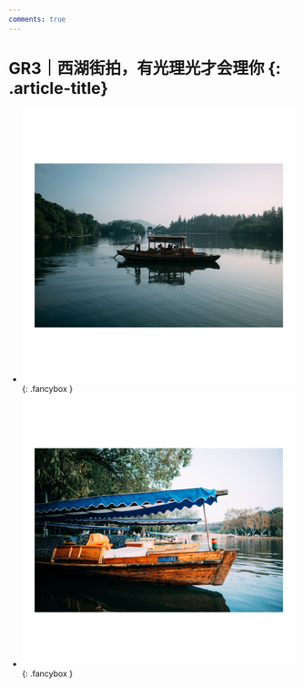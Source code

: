 ```yaml
---
comments: true
---
```


# GR3｜西湖街拍，有光理光才会理你 {: .article-title}

<div class="grid cards" markdown>

- [![Image 3](cff8e077-83d0-444b-8aa7-bc7944f208f6.jpg)](cff8e077-83d0-444b-8aa7-bc7944f208f6.jpg){: .fancybox }
- [![Image 3](5af66739-6458-48d2-a2db-1ceb74e764a2.jpg)](5af66739-6458-48d2-a2db-1ceb74e764a2.jpg){: .fancybox }


</div>